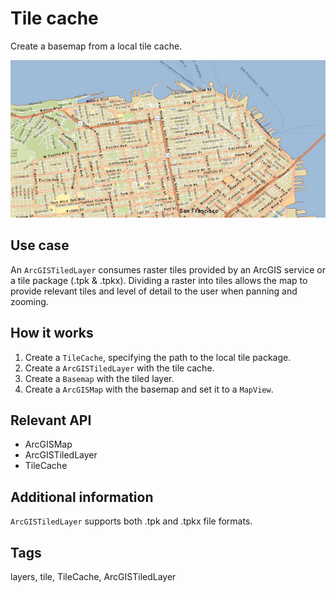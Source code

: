 # Tile cache

Create a basemap from a local tile cache.

![](TileCache.png)

## Use case

An `ArcGISTiledLayer` consumes raster tiles provided by an ArcGIS service or a tile package (.tpk & .tpkx). Dividing a raster into tiles allows the map to provide relevant tiles and level of detail to the user when panning and zooming.

## How it works


1.  Create a `TileCache`, specifying the path to the local tile package.
2.  Create a `ArcGISTiledLayer` with the tile cache.
3.  Create a `Basemap` with the tiled layer.
4.  Create a `ArcGISMap` with the basemap and set it to a `MapView`.


## Relevant API


*   ArcGISMap
*   ArcGISTiledLayer
*   TileCache


## Additional information

`ArcGISTiledLayer` supports both .tpk and .tpkx file formats.

## Tags

layers, tile, TileCache, ArcGISTiledLayer
